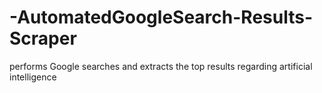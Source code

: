 # -AutomatedGoogleSearch-Results-Scraper
 performs Google searches and  extracts the top results regarding artificial intelligence 
